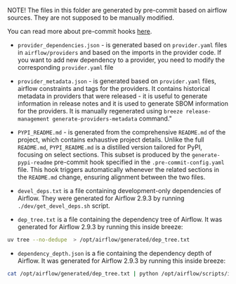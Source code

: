 <!--
 Licensed to the Apache Software Foundation (ASF) under one
 or more contributor license agreements.  See the NOTICE file
 distributed with this work for additional information
 regarding copyright ownership.  The ASF licenses this file
 to you under the Apache License, Version 2.0 (the
 "License"); you may not use this file except in compliance
 with the License.  You may obtain a copy of the License at

   http://www.apache.org/licenses/LICENSE-2.0

 Unless required by applicable law or agreed to in writing,
 software distributed under the License is distributed on an
 "AS IS" BASIS, WITHOUT WARRANTIES OR CONDITIONS OF ANY
 KIND, either express or implied.  See the License for the
 specific language governing permissions and limitations
 under the License.
 -->

NOTE! The files in this folder are generated by pre-commit based on airflow sources. They are not
supposed to be manually modified.

You can read more about pre-commit hooks [here](../contributing-docs/08_static_code_checks.rst#pre-commit-hooks).

* `provider_dependencies.json` - is generated based on `provider.yaml` files in `airflow/providers` and
  based on the imports in the provider code. If you want to add new dependency to a provider, you
  need to modify the corresponding `provider.yaml` file

* `provider_metadata.json` - is generated based on `provider.yaml` files, airflow constraints and tags for
  the providers. It contains historical metadata in providers that were released - it is useful to generate
  information in release notes and it is used to generate SBOM information for the providers. It is manually
  regenerated using `breeze release-management generate-providers-metadata` command."

* `PYPI_README.md` - is generated from the comprehensive `README.md` of the project, which contains exhaustive
  project details. Unlike the full `README.md`, `PYPI_README.md` is a distilled version tailored for PyPI,
  focusing on select sections. This subset is produced by the `generate-pypi-readme` pre-commit hook specified in
  the `.pre-commit-config.yaml` file. This hook triggers automatically whenever the related sections in the
  `README.md` change, ensuring alignment between the two files.

* `devel_deps.txt` is a file containing development-only dependencies of Airflow. They were generated
  for Airflow 2.9.3 by running `./dev/get_devel_deps.sh` script.

* `dep_tree.txt` is a file containing the dependency tree of Airflow. It was generated for Airflow 2.9.3
  by running this inside breeze:

```bash
uv tree --no-dedupe  > /opt/airflow/generated/dep_tree.txt
```

* `dependency_depth.json` is a fie containing the dependency depth of Airflow. It was generated for Airflow 2.9.3
  by running this inside breeze:

```bash
cat /opt/airflow/generated/dep_tree.txt | python /opt/airflow/scripts/in_container/get_dependency_status.py >/opt/airflow/generated/dependency_depth.json
```
